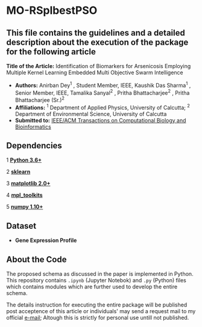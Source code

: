 
# MO-RSplbestPSO

## This file contains the guidelines and a detailed description about the execution of the package for the following article

**Title of the Article:** Identification of Biomarkers for Arsenicosis Employing Multiple Kernel Learning Embedded Multi Objective Swarm Intelligence
- **Authors:** Anirban Dey<sup>1</sup> , Student Member, IEEE, Kaushik Das Sharma<sup>1</sup>  , Senior Member, IEEE, Tamalika Sanyal<sup>2</sup>  , Pritha Bhattacharjee<sup>2</sup>  , Pritha Bhattacharjee (Sr.)<sup>2</sup> 
- **Affiliations:**  <sup>1</sup> Department of Applied Physics, University of Calcutta; <sup>2</sup> Department of Environmental Science, University of Calcutta 
- **Submitted to:** [IEEE/ACM Transactions on Computational Biology and Bioinformatics](https://www.computer.org/csdl/journal/tb)


## Dependencies
1 **[Python 3.6+](https://www.python.org/downloads/release/python-2713/)**

2 **[sklearn](https://scikit-learn.org/stable/install.html)**

3 **[matplotlib 2.0+](https://matplotlib.org/users/installing.html)**

4 **[mpl_toolkits](https://matplotlib.org/2.0.2/mpl_toolkits/index.html)**

5 **[numpy 1.10+](https://pypi.org/project/numpy/)**



## Dataset
* **Gene Expression Profile**


## About the Code

The proposed schema as discussed in the paper is implemented in Python. This repository contains `.ipynb` (Jupyter Notebok) and `.py` (Python) files which contains modules which are further used to develop the entire schema.   

The details instruction for executing the entire package will be published post acceptence of this article or individuals' may send a request mail to my official [e-mail](mailto:adaphy_rs@caluniv.ac.in); Altough this is strictly for personal use untill not published.  




